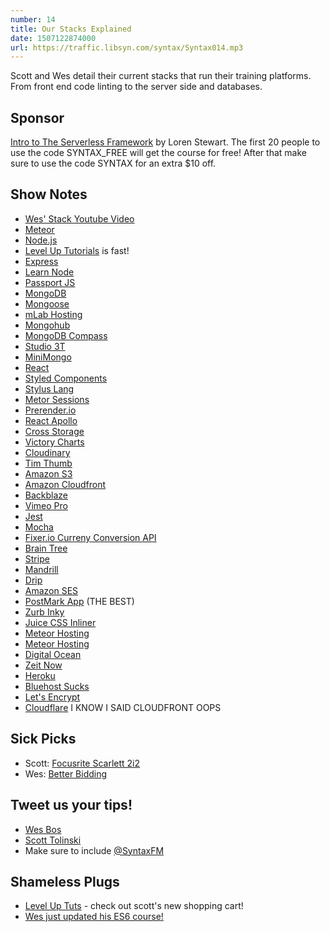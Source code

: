 ```yaml
---
number: 14
title: Our Stacks Explained
date: 1507122874000
url: https://traffic.libsyn.com/syntax/Syntax014.mp3
---
```


Scott and Wes detail their current stacks that run their training platforms. From front end code linting to the server side and databases.

## Sponsor

[Intro to The Serverless Framework](http://courses.codemore.io/p/serverless-framework-node/) by Loren Stewart. The first 20 people to use the code SYNTAX_FREE will get the course for free! After that make sure to use the code SYNTAX for an extra $10 off.

## Show Notes
* [Wes' Stack Youtube Video](https://www.youtube.com/watch?v=4CS436KZ35A)
* [Meteor](https://www.meteor.com/)
* [Node.js](https://nodejs.org/en/)
* [Level Up Tutorials](https://leveluptutorials.com/) is fast!
* [Express](https://expressjs.com/)
* [Learn Node](https://learnnode.com/)
* [Passport JS](http://passportjs.org/)
* [MongoDB](https://www.mongodb.com/)
* [Mongoose](http://mongoosejs.com/)
* [mLab Hosting](https://mlab.com)
* [Mongohub](https://github.com/jeromelebel/MongoHub-Mac)
* [MongoDB Compass](https://www.mongodb.com/products/compass)
* [Studio 3T](https://studio3t.com/)
* [MiniMongo](https://github.com/mWater/minimongo)
* [React](https://reactjs.org/)
* [Styled Components](https://www.styled-components.com/)
* [Stylus Lang](http://stylus-lang.com/)
* [Metor Sessions](https://docs.meteor.com/api/session.html)
* [Prerender.io](https://prerender.io/)
* [React Apollo](https://github.com/apollographql/react-apollo)
* [Cross Storage](https://github.com/zendesk/cross-storage)
* [Victory Charts](https://github.com/FormidableLabs/victory-chart)
* [Cloudinary](https://cloudinary.com/invites/lpov9zyyucivvxsnalc5/qceqbjqg3a3fe5gwozcd)
* [Tim Thumb](https://github.com/GabrielGil/TimThumb)
* [Amazon S3](https://aws.amazon.com/s3/)
* [Amazon Cloudfront](http://docs.aws.amazon.com/AmazonCloudFront/latest/DeveloperGuide/Introduction.html)
* [Backblaze](https://secure.backblaze.com/r/008x60)
* [Vimeo Pro](https://vimeo.com/professionals)
* [Jest](https://facebook.github.io/jest/)
* [Mocha](https://mochajs.org/)
* [Fixer.io Curreny Conversion API](http://fixer.io/)
* [Brain Tree](https://www.braintreepayments.com/)
* [Stripe](https://stripe.com/)
* [Mandrill](https://www.mandrill.com/)
* [Drip](https://getdrip.com)
* [Amazon SES](https://aws.amazon.com/ses/)
* [PostMark App](https://postmarkapp.com) (THE BEST)
* [Zurb Inky](https://www.npmjs.com/package/inky)
* [Juice CSS Inliner](https://www.npmjs.com/package/juice)
* [Meteor Hosting](https://www.meteor.com/hosting)
* [Meteor Hosting](https://www.meteor.com/hosting)
* [Digital Ocean](https://m.do.co/c/0c736d39efbc)
* [Zeit Now](https://zeit.co/now)
* [Heroku](https://www.heroku.com/)
* [Bluehost Sucks](https://github.com/bluehost/endurance-page-cache/issues/16)
* [Let's Encrypt](https://letsencrypt.org/)
* [Cloudflare](https://www.cloudflare.com/) I KNOW I SAID CLOUDFRONT OOPS

## Sick Picks
* Scott: [Focusrite Scarlett 2i2](http://amzn.to/2xWd2Xv)
* Wes: [Better Bidding](http://www.betterbidding.com/index.php?app=hotel_lists#ffmenuWB)

## Tweet us your tips!
* [Wes Bos](https://twitter.com/wesbos)
* [Scott Tolinski](https://twitter.com/stolinski)
* Make sure to include [@SyntaxFM](https://twitter.com/SyntaxFM)

## Shameless Plugs
* [Level Up Tuts](https://www.leveluptutorials.com/) - check out scott's new shopping cart!
* [Wes just updated his ES6 course!](https://ES6.io)
